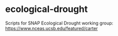 # ecological-drought
Scripts for SNAP Ecological Drought working group: 
https://www.nceas.ucsb.edu/featured/carter

